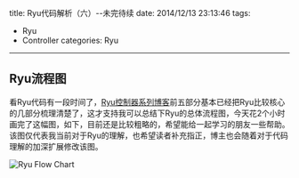 title: Ryu代码解析（六）--未完待续
date: 2014/12/13 23:13:46 
tags: 
- Ryu
- Controller
categories: Ryu
---

## Ryu流程图 ##

看Ryu代码有一段时间了，[Ryu控制器系列博客](http://geekwei.com/categories/Ryu/)前五部分基本已经把Ryu比较核心的几部分梳理清楚了，这才支持我可以总结下Ryu的总体流程图，今天花2个小时画完了这幅图，如下，目前还是比较粗略的，希望能给一起学习的朋友一些帮助。该图仅代表我当前对于Ryu的理解，也希望读者补充指正，博主也会随着对于代码理解的加深扩展修改该图。

![Ryu Flow Chart](/img/ryusourceflowchart.jpg)
